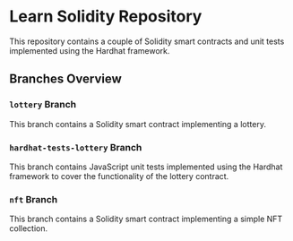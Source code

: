 # Learn Solidity Repository

This repository contains a couple of Solidity smart contracts and unit tests implemented using the Hardhat framework.

## Branches Overview

### `lottery` Branch
This branch contains a Solidity smart contract implementing a lottery.

### `hardhat-tests-lottery` Branch
This branch contains JavaScript unit tests implemented using the Hardhat framework to cover the functionality of the lottery contract.

### `nft` Branch
This branch contains a Solidity smart contract implementing a simple NFT collection.
